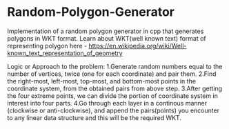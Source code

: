 # Random-Polygon-Generator
Implementation of a random polygon generator in cpp that generates polygons in WKT format.
Learn about WKT(well known text) format of representing polygon here - https://en.wikipedia.org/wiki/Well-known_text_representation_of_geometry

Logic or Approach to the problem:
1.Generate random numbers equal to the number of vertices, twice (one for each coordinate) and pair them.
2.Find the right-most, left-most, top-most, and bottom-most points in the coordinate system, from the obtained pairs from above step.
3.After getting the four extreme points, we can divide the portion of coordinate system in interest into four parts.
4.Go through each layer in a continous manner (clockwise or anti-clockwise), and append the pairs(points) you encounter to any linear data structure and this will be the required WKT.

